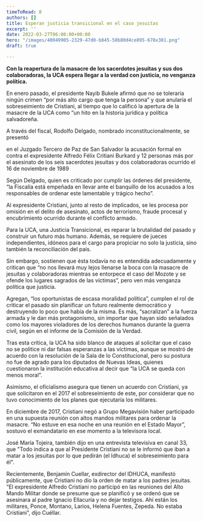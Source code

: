 ```yaml
---
timeToRead: 8
authors: []
title: Esperan justicia transicional en el caso jesuitas
excerpt: ''
date: 2022-03-27T06:00:00+00:00
hero: "/images/40049905-2329-47d0-b845-58b80d4ce895-678x381.png"
draft: true

---
```

**Con la reapertura de la masacre de los sacerdotes jesuitas y sus dos colaboradoras, la UCA espera llegar a la verdad con justicia, no venganza política.**

En enero pasado, el presidente Nayib Bukele afirmó que no se toleraría ningún crimen “por más alto cargo que tenga la persona” y que anularía el sobreseimiento de Cristiani, al tiempo que lo calificó la apertura de la masacre de la UCA como “un hito en la historia jurídica y política salvadoreña.

A través del fiscal, Rodolfo Delgado, nombrado inconstitucionalmente, se presentó

en el Juzgado Tercero de Paz de San Salvador la acusación formal en contra el expresidente Alfredo Félix Critiani Burkard y 12 personas más por el asesinato de los seis sacerdotes jesuitas y dos colaboradoras ocurrido el 16 de noviembre de 1989

Según Delgado, quien es criticado por cumplir las órdenes del presidente, “la Fiscalía está empeñada en llevar ante el banquillo de los acusados a los responsables de ordenar este lamentable y trágico hecho”.

Al expresidente Cristiani, junto al resto de implicados, se les procesa por omisión en el delito de asesinato, actos de terrorismo, fraude procesal y encubrimiento ocurrido durante el conflicto armado.

Para la UCA, una Justicia Transicional, es reparar la brutalidad del pasado y construir un futuro más humano. Además, se requiere de jueces independientes, idóneos para el cargo para propiciar no solo la justicia, sino también la reconciliación del país.

Sin embargo, sostienen que ésta todavía no es entendida adecuadamente y critican que “no nos llevará muy lejos llenarse la boca con la masacre de jesuitas y colaboradoras mientras se entorpece el caso del Mozote y se ofende los lugares sagrados de las víctimas”, pero ven más venganza política que justicia.

Agregan, “los oportunistas de escasa moralidad política”, cumplen el rol de criticar el pasado sin planificar un futuro realmente democrático y destruyendo lo poco que había de la misma. Es más, “sacralizan” a la fuerza armada y le dan más protagonismo, sin importar que hayan sido señalados como los mayores violadores de los derechos humanos durante la guerra civil, según en el informe de la Comisión de la Verdad.

Tras esta crítica, la UCA ha sido blanco de ataques al solicitar que el caso no se politice ni dar falsas esperanzas a las víctimas, aunque se mostró de acuerdo con la resolución de la Sala de lo Constitucional, pero su postura no fue de agrado para los diputados de Nuevas Ideas, quienes cuestionaron la institución educativa al decir que “la UCA se queda con menos moral”.

Asimismo, el oficialismo asegura que tienen un acuerdo con Cristiani, ya que solicitaron en el 2017 el sobreseimiento de este, por considerar que no tuvo conocimiento de los planes que ejecutaría los militares.

En diciembre de 2017, Cristiani negó a Grupo Megavisión haber participado en una supuesta reunión con altos mandos militares para ordenar la masacre. “No estuve en esa noche en una reunión en el Estado Mayor”, sostuvo el exmandatario en ese momento a la televisora local.

José María Tojeira, también dijo en una entrevista televisiva en canal 33, que "Todo indica a que al Presidente Cristiani no se le informó que iban a matar a los jesuitas por lo que pedirán (el Idhuca) el sobreseimiento para él".

Recientemente, Benjamín Cuellar, exdirector del IDHUCA, manifestó públicamente, que Cristiani no dio la orden de matar a los padres jesuitas. “El expresidente Alfredo Cristiani no participó en las reuniones del Alto Mando Militar donde se presume que se planificó y se ordenó que se asesinara al padre Ignacio Ellacuría y no dejar testigos. Ahí están los militares, Ponce, Montano, Larios, Helena Fuentes, Zepeda. No estaba Cristiani”, dijo Cuéllar.